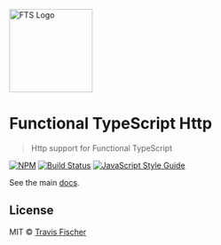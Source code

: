 <img src="https://raw.githubusercontent.com/transitive-bullshit/functional-typescript/master/logo.png" alt="FTS Logo" width="150" />

# Functional TypeScript Http

> Http support for Functional TypeScript

[![NPM](https://img.shields.io/npm/v/functional-typescript-http.svg)](https://www.npmjs.com/package/functional-typescript-http) [![Build Status](https://travis-ci.com/transitive-bullshit/functional-typescript.svg?branch=master)](https://travis-ci.com/transitive-bullshit/functional-typescript) [![JavaScript Style Guide](https://img.shields.io/badge/code_style-prettier-brightgreen.svg)](https://prettier.io)

See the main [docs](https://github.com/transitive-bullshit/functional-typescript).

## License

MIT © [Travis Fischer](https://transitivebullsh.it)
